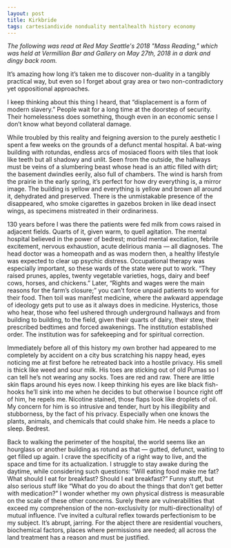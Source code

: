 ```yaml
---
layout: post
title: Kirkbride
tags: cartesiandivide nonduality mentalhealth history economy
---
```

_The following was read at Red May Seattle's 2018 "Mass Reading," which was held at Vermillion Bar and Gallery on May 27th, 2018 in a dark and dingy back room._

It’s amazing how long it’s taken me to discover non-duality in a tangibly practical way, but even so I forget about gray area or two non-contradictory yet oppositional approaches. 

I keep thinking about this thing I heard, that “displacement is a form of modern slavery.” People wait for a long time at the doorstep of security. Their homelessness does something, though even in an economic sense I don’t know what beyond collateral damage. 

While troubled by this reality and feigning aversion to the purely aesthetic I spent a few weeks on the grounds of a defunct mental hospital.  A bat-wing building with rotundas, endless arcs of mosiaced floors with tiles that look like teeth but all shadowy and unlit. Seen from the outside, the hallways must be veins of a slumbering beast whose head is an attic filled with dirt; the basement dwindles eerily, also full of chambers. The wind is harsh from the prairie in the early spring, it’s perfect for how dry everything is, a mirror image. The building is yellow and everything is yellow and brown all around it, dehydrated and preserved. There is the unmistakable presence of the disappeared, who smoke cigarettes in gazebos broken in like dead insect wings, as specimens mistreated in their ordinariness.

130 years before I was there the patients were fed milk from cows raised in adjacent fields. Quarts of it, given warm, to quell agitation. The mental hospital believed in the power of bedrest; morbid mental excitation, febrile excitement, nervous exhaustion, acute delirious mania — all diagnoses. The head doctor was a homeopath and as was modern then, a healthy lifestyle was expected to clear up psychic distress. Occupational therapy was especially important, so these wards of the state were put to work. “They raised prunes, apples, twenty vegetable varieties, hogs, dairy and beef cows, horses, and chickens.” Later, “Rights and wages were the main reasons for the farm’s closure;” you can’t force unpaid patients to work for their food. Then toil was manifest medicine, where the awkward appendage of ideology gets put to use as it always does in medicine. Hysterics, those who hear, those who feel ushered through underground hallways and from building to building, to the field, given their quarts of dairy, their stew, their prescribed bedtimes and forced awakenings. The institution established order. The institution was for safekeeping and for spiritual correction.

Immediately before all of this history my own brother had appeared to me completely by accident on a city bus scratching his nappy head, eyes noticing me at first before he retreated back into a hostile privacy. His smell is thick like weed and sour milk. His toes are sticking out of old Pumas so I can tell he’s not wearing any socks. Toes are red and raw. There are little skin flaps around his eyes now. I keep thinking his eyes are like black fish-hooks he’ll sink into me when he decides to but otherwise I bounce right off of him, he repels me. Nicotine stained, those flaps look like droplets of oil. My concern for him is so intrusive and tender, hurt by his illegibility and stubborness, by the fact of his privacy. Especially when one knows the plants, animals, and chemicals that could shake him. He needs a place to sleep. Bedrest. 

Back to walking the perimeter of the hospital, the world seems like an hourglass or another building as rotund as that — gutted, defunct, waiting to get filled up again. I crave the specificity of a right way to live, and the space and time for its actualization. I struggle to stay awake during the daytime, while considering such questions: “Will eating food make me fat? What should I eat for breakfast? Should I eat breakfast?” Funny stuff, but also serious stuff like “What do you do about the things that don’t get better with medication?” I wonder whether my own physical distress is measurable on the scale of these other concerns. Surely there are vulnerabilities that exceed my comprehension of the non-exclusivity (or multi-directionality) of mutual influence. I’ve invited a cultural reflex towards perfectionism to be my subject. It’s abrupt, jarring. For the abject there are residential vouchers, biochemical factors, places where permissions are needed; all across the land treatment has a reason and must be justified.
